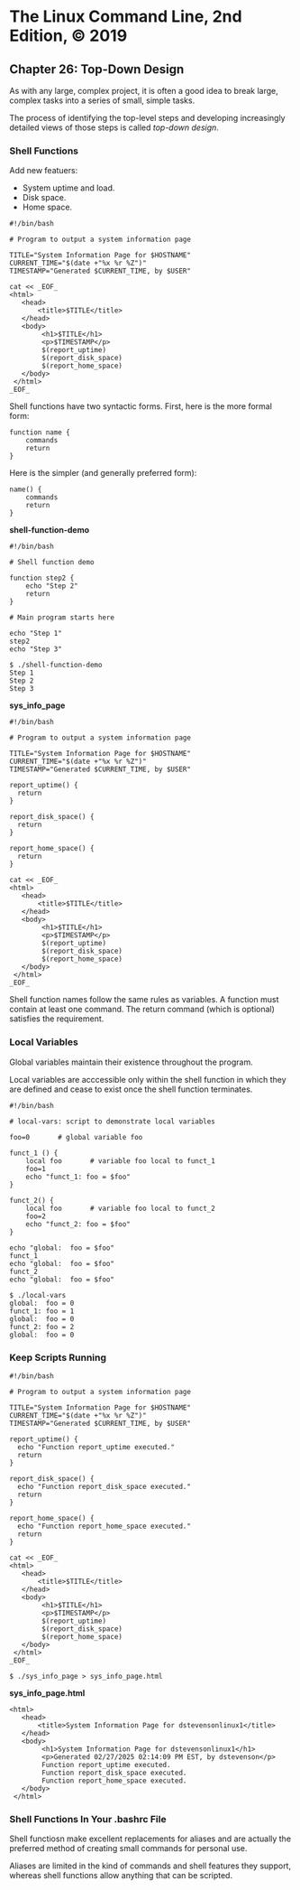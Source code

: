 # The Linux Command Line, 2nd Edition, © 2019

## Chapter 26: Top-Down Design

As with any large, complex project, it is often a good idea to break large, complex tasks into a series of small, simple tasks.

The process of identifying the top-level steps and developing increasingly detailed views of those steps is called _top-down design_.

### Shell Functions

Add new featuers:

* System uptime and load.
* Disk space.
* Home space.

```
#!/bin/bash

# Program to output a system information page

TITLE="System Information Page for $HOSTNAME"
CURRENT_TIME="$(date +"%x %r %Z")"
TIMESTAMP="Generated $CURRENT_TIME, by $USER"

cat << _EOF_
<html>
   <head>
       <title>$TITLE</title>
   </head>
   <body>
        <h1>$TITLE</h1>
        <p>$TIMESTAMP</p>
        $(report_uptime)
        $(report_disk_space)
        $(report_home_space)
   </body>
 </html>
_EOF_
```

Shell functions have two syntactic forms. First, here is the more formal form:

```
function name {
    commands
    return
}
```

Here is the simpler (and generally preferred form):

```
name() {
    commands
    return
}
```

**shell-function-demo**

```
#!/bin/bash

# Shell function demo

function step2 {
    echo "Step 2"
    return
}

# Main program starts here

echo "Step 1"
step2
echo "Step 3"
```

```
$ ./shell-function-demo 
Step 1
Step 2
Step 3
```

**sys_info_page**

```
#!/bin/bash

# Program to output a system information page

TITLE="System Information Page for $HOSTNAME"
CURRENT_TIME="$(date +"%x %r %Z")"
TIMESTAMP="Generated $CURRENT_TIME, by $USER"

report_uptime() {
  return 
}

report_disk_space() {
  return
}

report_home_space() {
  return
}

cat << _EOF_
<html>
   <head>
       <title>$TITLE</title>
   </head>
   <body>
        <h1>$TITLE</h1>
        <p>$TIMESTAMP</p>
        $(report_uptime)
        $(report_disk_space)
        $(report_home_space)
   </body>
 </html>
_EOF_

```

Shell function names follow the same rules as variables. A function must contain at least one command.
The return command (which is optional) satisfies the requirement.

### Local Variables

Global variables maintain their existence throughout the program.

Local variables are acccessible only within the shell function in which they are defined and cease to exist once the shell function terminates.

```
#!/bin/bash

# local-vars: script to demonstrate local variables

foo=0       # global variable foo

funct_1 () {
    local foo       # variable foo local to funct_1
    foo=1
    echo "funct_1: foo = $foo"
}

funct_2() {
    local foo       # variable foo local to funct_2
    foo=2
    echo "funct_2: foo = $foo"
}

echo "global:  foo = $foo"
funct_1
echo "global:  foo = $foo"
funct_2
echo "global:  foo = $foo"
```

```
$ ./local-vars
global:  foo = 0
funct_1: foo = 1
global:  foo = 0
funct_2: foo = 2
global:  foo = 0
```

### Keep Scripts Running

```
#!/bin/bash

# Program to output a system information page

TITLE="System Information Page for $HOSTNAME"
CURRENT_TIME="$(date +"%x %r %Z")"
TIMESTAMP="Generated $CURRENT_TIME, by $USER"

report_uptime() {
  echo "Function report_uptime executed."
  return 
}

report_disk_space() {
  echo "Function report_disk_space executed."
  return
}

report_home_space() {
  echo "Function report_home_space executed."
  return
}

cat << _EOF_
<html>
   <head>
       <title>$TITLE</title>
   </head>
   <body>
        <h1>$TITLE</h1>
        <p>$TIMESTAMP</p>
        $(report_uptime)
        $(report_disk_space)
        $(report_home_space)
   </body>
 </html>
_EOF_
```

```
$ ./sys_info_page > sys_info_page.html
```

**sys_info_page.html**

```
<html>
   <head>
       <title>System Information Page for dstevensonlinux1</title>
   </head>
   <body>
        <h1>System Information Page for dstevensonlinux1</h1>
        <p>Generated 02/27/2025 02:14:09 PM EST, by dstevenson</p>
        Function report_uptime executed.
        Function report_disk_space executed.
        Function report_home_space executed.
   </body>
 </html>
```

### Shell Functions In Your .bashrc File

Shell functiosn make excellent replacements for aliases and are actually the preferred method of creating small commands for personal use.

Aliases are limited in the kind of commands and shell features they support, whereas shell functions allow anything that can be scripted.